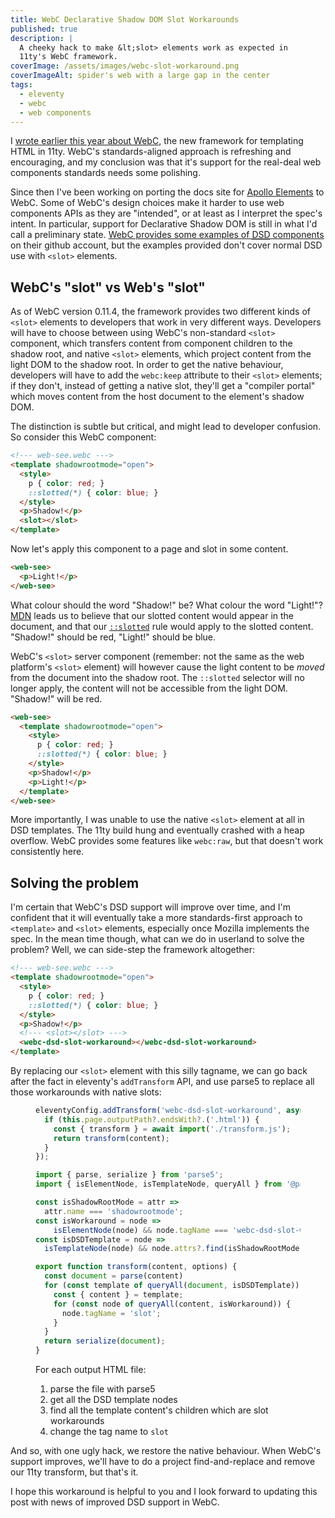 ```yaml
---
title: WebC Declarative Shadow DOM Slot Workarounds
published: true
description: |
  A cheeky hack to make &lt;slot> elements work as expected in
  11ty's WebC framework.
coverImage: /assets/images/webc-slot-workaround.png
coverImageAlt: spider's web with a large gap in the center
tags:
  - eleventy
  - webc
  - web components
---
```


I [wrote earlier this year about WebC][post], the new framework for templating HTML in
11ty. WebC's standards-aligned approach is refreshing and encouraging, and my
conclusion was that it's support for the real-deal web components standards
needs some polishing.

Since then I've been working on porting the docs site for [Apollo Elements][ae] 
to WebC. Some of WebC's design choices make it harder to use web components APIs 
as they are "intended", or at least as I interpret the spec's intent. In 
particular, support for Declarative Shadow DOM is still in what I'd call a 
preliminary state. [WebC provides some examples of <abbr title="declarative 
  shadow dom">DSD</abbr> components][examples] on their github account, but the
examples provided don't cover normal DSD use with `<slot>` elements.

## WebC's "slot" vs Web's "slot"

As of WebC version 0.11.4, the framework provides two different kinds of 
`<slot>` elements to developers that work in very different ways. Developers 
will have to choose between using WebC's non-standard `<slot>` component, which 
transfers content from component children to the shadow root, and native 
`<slot>` elements, which project content from the light DOM to the shadow root. 
In order to get the native behaviour, developers will have to add the 
`webc:keep` attribute to their `<slot>` elements; if they don't, instead of 
getting a native slot, they'll get a "compiler portal" which moves content from 
the host document to the element's shadow DOM.

The distinction is subtle but critical, and might lead to developer confusion. 
So consider this WebC component:

```html
<!--- web-see.webc --->
<template shadowrootmode="open">
  <style>
    p { color: red; }
    ::slotted(*) { color: blue; }
  </style>
  <p>Shadow!</p>
  <slot></slot>
</template>
```

Now let's apply this component to a page and slot in some content.

```html
<web-see>
  <p>Light!</p>
</web-see>
```

What colour should the word "Shadow!" be? What colour the word "Light!"?
[MDN][mdn-slot] leads us to believe that our slotted content would appear in the
document, and that our [`::slotted`][mdn-slotted] rule would apply to the 
slotted content. "Shadow!" should be red, "Light!" should be blue.

WebC's `<slot>` server component (remember: not the same as the web platform's 
`<slot>` element) will however cause the light content to be *moved*  from the 
document into the shadow root. The `::slotted` selector will no longer apply, 
the content will not be accessible from the light DOM. "Shadow!" will be red.

```html
<web-see>
  <template shadowrootmode="open">
    <style>
      p { color: red; }
      ::slotted(*) { color: blue; }
    </style>
    <p>Shadow!</p>
    <p>Light!</p>
  </template>
</web-see>
```

More importantly, I was unable to use the native `<slot>` element at all in DSD
templates. The 11ty build hung and eventually crashed with a heap overflow. WebC
provides some features like `webc:raw`, but that doesn't work consistently here.

## Solving the problem

I'm certain that WebC's DSD support will improve over time, and I'm confident
that it will eventually take a more standards-first approach to `<template>` and
`<slot>` elements, especially once Mozilla implements the spec. In the mean
time though, what can we do in userland to solve the problem? Well, we can
side-step the framework altogether:

```html
<!--- web-see.webc --->
<template shadowrootmode="open">
  <style>
    p { color: red; }
    ::slotted(*) { color: blue; }
  </style>
  <p>Shadow!</p>
  <!--- <slot></slot> --->
  <webc-dsd-slot-workaround></webc-dsd-slot-workaround>
</template>
```

By replacing our `<slot>` element with this silly tagname, we can go back after
the fact in eleventy's `addTransform` API, and use parse5 to replace all those 
workarounds with native slots:

<figure>

  ```js
  eleventyConfig.addTransform('webc-dsd-slot-workaround', async function(content) {
    if (this.page.outputPath?.endsWith?.('.html')) {
      const { transform } = await import('./transform.js');
      return transform(content);
    }
  });
  ```

  ```js
  import { parse, serialize } from 'parse5';
  import { isElementNode, isTemplateNode, queryAll } from '@parse5/tools';

  const isShadowRootMode = attr =>
    attr.name === 'shadowrootmode';
  const isWorkaround = node =>
      isElementNode(node) && node.tagName === 'webc-dsd-slot-workaround';
  const isDSDTemplate = node =>
    isTemplateNode(node) && node.attrs?.find(isShadowRootMode);

  export function transform(content, options) {
    const document = parse(content)
    for (const template of queryAll(document, isDSDTemplate)) {
      const { content } = template;
      for (const node of queryAll(content, isWorkaround)) {
        node.tagName = 'slot';
      }
    }
    return serialize(document);
  }
  ```

  <figcaption>
    For each output HTML file:
    <ol>
      <li>parse the file with parse5</li>
      <li>get all the DSD template nodes</li>
      <li>find all the template content's children which are slot workarounds</li>
      <li>change the tag name to <code>slot</code></li>
    </ol>
  </figcaption>
</figure>

And so, with one ugly hack, we restore the native behaviour. When WebC's support
improves, we'll have to do a project find-and-replace and remove our 11ty
transform, but that's it.

I hope this workaround is helpful to you and I look forward to updating this
post with news of improved DSD support in WebC.

[post]: /posts/webc-impressions/
[ae]: https://apolloelements.dev
[examples]: https://github.com/11ty/demo-webc-shadow-dom/blob/main/_components/sample-component-dsd.webc
[mdn-slot]: https://developer.mozilla.org/en-US/docs/Web/HTML/Element/slot
[mdn-slotted]: https://developer.mozilla.org/en-US/docs/Web/CSS/::slotted
